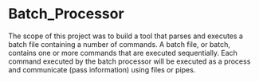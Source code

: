 # Batch_Processor

The scope of this project was to build a tool that parses and executes a batch file containing a number of commands. A batch file, or batch, contains one or more commands that are executed sequentially. Each command executed by the batch processor will be executed as a process and communicate (pass information) using files or pipes.



